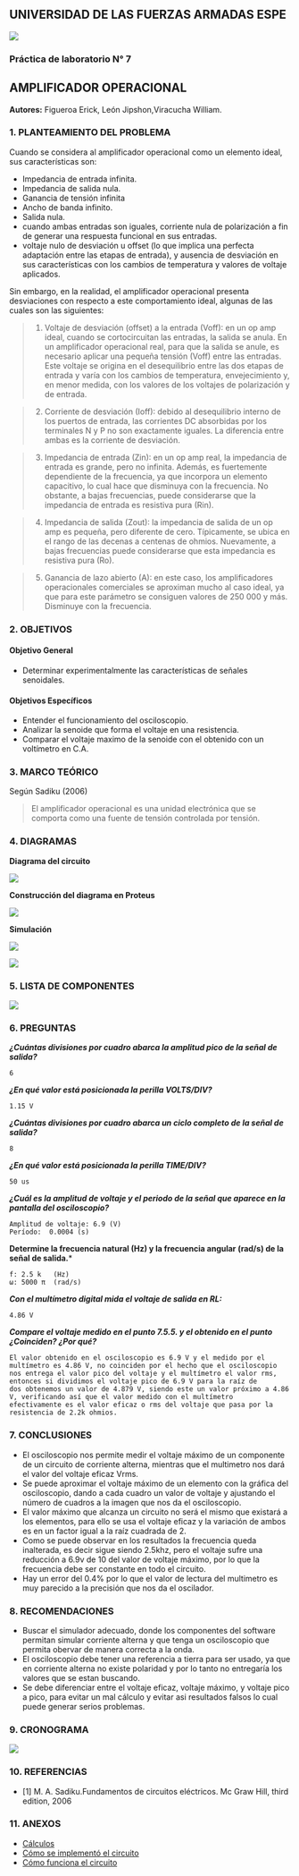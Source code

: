 ## UNIVERSIDAD DE LAS FUERZAS ARMADAS ESPE
![](https://github.com/erickfi/Practica-5/blob/master/Img/Escudo.jpg)
### Práctica de laboratorio N° 7
## AMPLIFICADOR OPERACIONAL
**Autores:** Figueroa Erick, León Jipshon,Viracucha William.
### 1. PLANTEAMIENTO DEL PROBLEMA

Cuando se considera al amplificador operacional como un elemento ideal, sus características son:
- Impedancia de entrada infinita.
- Impedancia de salida nula.
- Ganancia de tensión infinita
- Ancho de banda infinito.
- Salida nula.
- cuando ambas entradas son iguales, corriente nula de polarización a fin de generar una respuesta funcional en sus entradas.
- voltaje nulo de desviación u offset (lo que implica una perfecta adaptación entre las etapas de entrada), y ausencia de desviación en sus características con los cambios de temperatura y valores de voltaje aplicados.

Sin embargo, en la realidad, el amplificador operacional presenta desviaciones con respecto a este comportamiento ideal, algunas de las cuales son las siguientes:
> 1. Voltaje de desviación (offset) a la entrada (Voff): en un op amp ideal, cuando se cortocircuitan las entradas, la salida se anula. En un amplificador operacional real,
para que la salida se anule, es necesario aplicar una pequeña tensión (Voff) entre las entradas. Este voltaje se origina en el desequilibrio entre las dos etapas de
entrada y varía con los cambios de temperatura, envejecimiento y, en menor medida, con los valores de los voltajes de polarización y de entrada.

> 2. Corriente de desviación (Ioff): debido al desequilibrio interno de los puertos de entrada, las corrientes DC absorbidas por los terminales N y P no son exactamente iguales. La diferencia entre ambas es la corriente de desviación. 

> 3. Impedancia de entrada (Zin): en un op amp real, la impedancia de entrada es grande, pero no infinita. Además, es fuertemente dependiente de la frecuencia, ya que incorpora un elemento capacitivo, lo cual hace que disminuya con la frecuencia. No obstante, a bajas frecuencias, puede considerarse que la impedancia de entrada es resistiva pura (Rin).

> 4. Impedancia de salida (Zout): la impedancia de salida de un op amp es pequeña, pero diferente de cero. Típicamente, se ubica en el rango de las decenas a centenas de ohmios. Nuevamente, a bajas frecuencias puede considerarse que esta impedancia es resistiva pura (Ro).

> 5. Ganancia de lazo abierto (A): en este caso, los amplificadores operacionales comerciales se aproximan mucho al caso ideal, ya que para este parámetro se consiguen valores de 250 000 y más. Disminuye con la frecuencia. 

### 2. OBJETIVOS
#### Objetivo General

- Determinar experimentalmente las características de señales senoidales.

#### Objetivos Específicos
- Entender el funcionamiento del osciloscopio.
- Analizar la senoide que forma el voltaje en una resistencia.
- Comparar el voltaje maximo de la senoide con el obtenido con un voltímetro en C.A.
### 3. MARCO TEÓRICO

Según Sadiku (2006)
> El amplificador operacional es una unidad electrónica que se comporta como una fuente de tensión controlada por tensión.

### 4. DIAGRAMAS
**Diagrama del circuito**

![](https://github.com/erickfi/Laboratorio-7/blob/master/Imagenes/diagrama.PNG)

**Construcción del diagrama en Proteus**

![](https://github.com/erickfi/Laboratorio-7/blob/master/Imagenes/osciloscopio%20proteus.PNG)

**Simulación**

![](https://github.com/erickfi/Laboratorio-7/blob/master/Imagenes/simulacion%201.jpeg)

![](https://github.com/erickfi/Laboratorio-7/blob/master/Imagenes/simulacion%202.jpg)

### 5. LISTA DE COMPONENTES

![](https://github.com/erickfi/Laboratorio-7/blob/master/Imagenes/componentes.PNG)

### 6. PREGUNTAS

***¿Cuántas divisiones por cuadro abarca la amplitud pico de la señal de salida?***

	6

***¿En qué valor está posicionada la perilla VOLTS/DIV?***

	1.15 V

***¿Cuántas divisiones por cuadro abarca un ciclo completo de la señal de salida?***

	8

***¿En qué valor está posicionada la perilla TIME/DIV?***

	50 us

***¿Cuál es la amplitud de voltaje y el periodo de la señal que aparece en la pantalla del osciloscopio?***

	Amplitud de voltaje: 6.9 (V) 
	Período:  0.0004 (s) 

**Determine la frecuencia natural (Hz) y la frecuencia angular (rad/s) de la señal de salida.***

	f: 2.5 k   (Hz) 
	ω: 5000 π  (rad/s) 
	
***Con el multímetro digital mida el voltaje de salida en RL:***
	
	4.86 V

***Compare el voltaje medido en el punto 7.5.5. y el obtenido en el punto ¿Coinciden? ¿Por qué?***

	El valor obtenido en el osciloscopio es 6.9 V y el medido por el multímetro es 4.86 V, no coinciden por el hecho que el osciloscopio
	nos entrega el valor pico del voltaje y el multímetro el valor rms, entonces si dividimos el voltaje pico de 6.9 V para la raíz de 
	dos obtenemos un valor de 4.879 V, siendo este un valor próximo a 4.86 V, verificando así que el valor medido con el multímetro 
	efectivamente es el valor eficaz o rms del voltaje que pasa por la resistencia de 2.2k ohmios.


### 7. CONCLUSIONES
- El osciloscopio nos permite medir el voltaje máximo de un componente de un circuito de corriente alterna, mientras que el multimetro nos dará el valor del voltaje eficaz Vrms.
- Se puede aproximar el voltaje máximo de un elemento con la gráfica del osciloscopio, dando a cada cuadro un valor de voltaje y ajustando el número de cuadros a la imagen que nos da el osciloscopio.
- El valor máximo que alcanza un circuito no será el mismo que existará a los elementos, para ello se usa el voltaje eficaz y la variación de ambos es en un factor igual a la raíz cuadrada de 2.
- Como se puede observar en los resultados la frecuencia queda inalterada, es decir sigue siendo 2.5khz, pero el voltaje sufre una reducción a 6.9v de 10 del valor de voltaje máximo, por lo que la frecuencia debe ser constante en todo el circuito.
- Hay un error del 0.4% por lo que el valor de lectura del multimetro es muy parecido a la precisión que nos da el oscilador.

### 8. RECOMENDACIONES

- Buscar el simulador adecuado, donde los componentes del software permitan simular corriente alterna y que tenga un osciloscopio que permita obervar de manera correcta a la onda.
- El osciloscopio debe tener una referencia a tierra para ser usado, ya que en corriente alterna no existe polaridad y por lo tanto no entregaría los valores que se estan buscando.
- Se debe diferenciar entre el voltaje eficaz, voltaje máximo, y voltaje pico a pico, para evitar un mal cálculo y evitar asi resultados falsos lo cual puede generar serios problemas.


### 9. CRONOGRAMA
![](Imagenes/Cronograma-Practica-7.PNG)


### 10. REFERENCIAS
- [1] M. A. Sadiku.Fundamentos de circuitos eléctricos. Mc Graw Hill, third edition, 2006
### 11. ANEXOS

- [Cálculos](https://github.com/erickfi/Laboratorio-7/blob/master/Anexos/LAB_7_CIRCUITOS.pdf)
- [Cómo se implementó el circuito](https://youtu.be/wFO5DdxBPt8)
- [Cómo funciona el circuito](https://youtu.be/656tT3m5qm4)
